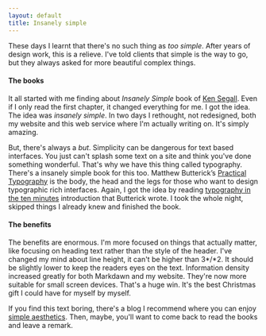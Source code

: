 ```yaml
---
layout: default
title: Insanely simple
---
```


These days I learnt that there's no such thing as *too simple*. After years of design work, this is a relieve. I've told clients that simple is the way to go, but they always asked for more beautiful complex things.

#### The books

It all started with me finding about *Insanely Simple* book of [Ken Segall](http://kensegall.com/). Even if I only read the first chapter, it changed everything for me. I got the idea. The idea was *insanely simple*. In two days I rethought, not redesigned, both my website and this web service where I'm actually writing on. It's simply amazing.

But, there's always a *but*. Simplicity can be dangerous for text based interfaces. You just can't splash some text on a site and think you've done something wonderful. That's why we have this thing called typography. There's a insanely simple book for this too. Matthew Butterick’s [Practical Typography](http://practicaltypography.com/) is the body, the head and the legs for those who want to design typographic rich interfaces. Again, I got the idea by reading [typography in the ten minutes](http://practicaltypography.com/typography-in-ten-minutes.html) introduction that Butterick wrote. I took the whole night, skipped things I already knew and finished the book.

#### The benefits

The benefits are enormous. I'm more focused on things that actually matter, like focusing on heading text rather than the style of the header. I've changed my mind about line height, it can't be higher than 3*/*2. It should be slightly lower to keep the readers eyes on the text. Information density increased greatly for both Markdawn and my website. They're now more suitable for small screen devices. That's a huge win. It's the best Christmas gift I could have for myself by myself.

If you find this text boring, there's a blog I recommend where you can enjoy [simple aesthetics](http://simply--aesthetic.tumblr.com/). Then, maybe, you'll want to come back to read the books and leave a remark.